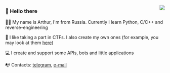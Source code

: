 <p align="left">
  <a href="https://github.com/sultanowskii">
    <img align="right" src="https://github-readme-stats.vercel.app/api?username=sultanowskii&show_icons=true&theme=buefy&count_private=true&custom_title=sultanowskii's+stats&title_color=ff6e96&icon_color=7957d5&cache_seconds=180" />
  </a>
<!--   <a href="https://github.com/sultanowskii">
    <img align="right" src="https://github-readme-stats.vercel.app/api/top-langs/?username=sultanowskii&layout=compact&theme=buefy&custom_title=sultanowskii's+Most+Used+Languages&title_color=ff6e96&card_width=445&hide=roff&langs_count=10" />
  </a> -->
  
  ### 👋 Hello there
  
  👨‍💻 My name is Arthur, I'm from Russia. Currently I learn Python, C/C++ and reverse-engineering
  
  🚩 I like taking a part in CTFs. I also create my own ones (for example, you may look at them [here](https://github.com/li2CTF/li2CTF-2021-spring))
  
  💻 I create and support some APIs, bots and little applications
  
  📭 Contacts: [telegram](https://t.me/sultanowskii), [e-mail](mailto:dsr431@yandex.ru)
</p>
